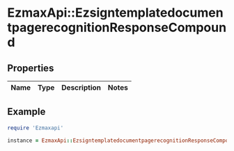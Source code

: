 # EzmaxApi::EzsigntemplatedocumentpagerecognitionResponseCompound

## Properties

| Name | Type | Description | Notes |
| ---- | ---- | ----------- | ----- |

## Example

```ruby
require 'Ezmaxapi'

instance = EzmaxApi::EzsigntemplatedocumentpagerecognitionResponseCompound.new()
```


